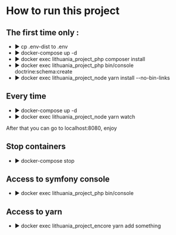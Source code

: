 # How to run this project

## The first time only :
 - ▶ cp .env-dist to .env
 - ▶ docker-compose up -d
 - ▶ docker exec lithuania_project_php composer install
 - ▶ docker exec lithuania_project_php bin/console doctrine:schema:create
 - ▶ docker exec lithuania_project_node yarn install --no-bin-links
 
## Every time
 - ▶ docker-compose up -d
 - ▶ docker exec lithuania_project_node yarn watch

 After that you can go to localhost:8080, enjoy
 
 ## Stop containers
 - ▶ docker-compose stop
  
## Access to symfony console 
 - ▶ docker exec lithuania_project_php bin/console

## Access to yarn
 - ▶ docker exec lithuania_project_encore yarn add something


